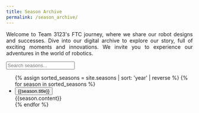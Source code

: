 ```yaml
---
title: Season Archive
permalink: /season_archive/
---
```


<p align="justify">
Welcome to Team 3123's FTC journey, where we share our robot designs and successes. Dive into our digital archive to explore our story, full of exciting moments and innovations. We invite you to experience our adventures in the world of robotics.
</p>

<input type="text" id="seasonSearch" onkeyup="myFunction()" placeholder="Search seasons..." />

<ul id="seasonList">
  {% assign sorted_seasons = site.seasons | sort: 'year' | reverse %}
{% for season in sorted_seasons %} 
  <li>
    <button type="button" class="collapsible">{{season.title}}</button>
    <div class="content">{{season.content}}</div>
  </li>
{% endfor %}

<script>
function myFunction() {
  // Declare variables
  var input, filter, ul, li, a, i, txtValue;
  input = document.getElementById('seasonSearch');
  filter = input.value.toUpperCase();
  ul = document.getElementById("seasonList");
  li = ul.getElementsByTagName('li');

  // Loop through all list items, and hide those who don't match the search query
  for (i = 0; i < li.length; i++) {
    a = li[i].getElementsByTagName("button")[0];
    txtValue = a.textContent || a.innerText;
    if (txtValue.toUpperCase().indexOf(filter) > -1) {
      li[i].style.display = "";
    } else {
      li[i].style.display = "none";
    }
  }
}

var coll = document.getElementsByClassName("collapsible");
var i;

var coll = document.getElementsByClassName("collapsible");
var i;

for (i = 0; i < coll.length; i++) {
  coll[i].addEventListener("click", function() {
    this.classList.toggle("active");
    var content = this.nextElementSibling;
    if (content.style.maxHeight){
      content.style.maxHeight = null;
    } else {
      content.style.maxHeight = content.scrollHeight + "px";
    }
  });
}

</script>
